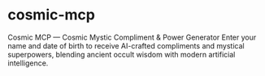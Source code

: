 # cosmic-mcp
Cosmic MCP — Cosmic Mystic Compliment &amp; Power Generator Enter your name and date of birth to receive AI-crafted compliments and mystical superpowers, blending ancient occult wisdom with modern artificial intelligence.
